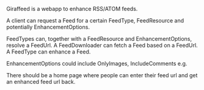 Giraffeed is a webapp to enhance RSS/ATOM feeds.

A client can request a Feed for a certain FeedType, FeedResource and potentially EnhancementOptions.

FeedTypes can, together with a FeedResource and EnhancementOptions, resolve a FeedUrl.
A FeedDownloader can fetch a Feed based on a FeedUrl.
A FeedType can enhance a Feed.

EnhancementOptions could include OnlyImages, IncludeComments e.g.

There should be a home page where people can enter their feed url and get an enhanced feed url back.